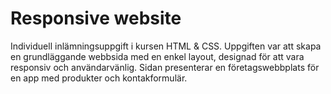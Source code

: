 # Responsive website

Individuell inlämningsuppgift i kursen HTML & CSS. Uppgiften var att skapa en grundläggande webbsida med en enkel layout, designad för att vara responsiv och användarvänlig. Sidan presenterar en företagswebbplats för en app med produkter och kontakformulär.
